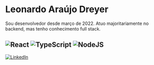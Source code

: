 # Leonardo Araújo Dreyer

Sou desenvolvedor desde março de 2022. Atuo majoritariamente no backend, mas tenho conhecimento full stack.

![React](https://img.shields.io/badge/React-20232A?style=for-the-badge&logo=react&logoColor=61DAFB)
![TypeScript](https://img.shields.io/badge/TypeScript-007ACC?style=for-the-badge&logo=typescript&logoColor=white)
![NodeJS](https://img.shields.io/badge/node.js-6DA55F?style=for-the-badge&logo=nodedotjs&logoColor=white)
---
<a href="https://www.linkedin.com/in/leonardo-dreyer99/">
  <img align="center" alt="LinkedIn" src="https://img.shields.io/badge/LinkedIn-0077B5?style=for-the-badge&logo=linkedin&logoColor=white">
</a>

